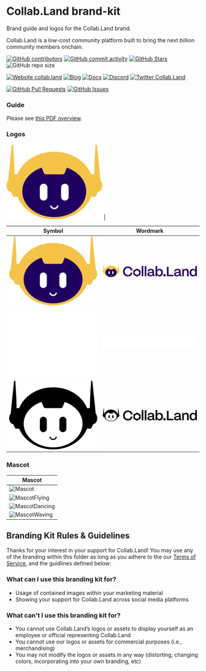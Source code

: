 <!-- This repo uses BASE as a reference https://github.com/base-org/brand-kit/tree/main
and a lot of dynamic Badges https://shields.io/docs/ -->

# Collab.Land brand-kit
Brand guide and logos for the Collab.Land brand.

Collab.Land is a low-cost community platform built to bring the next billion community members onchain.

<!-- Badge row 1 - status -->

[![GitHub contributors](https://img.shields.io/github/contributors/abridged/brand-kit)](https://github.com/abridged/brand-kit/graphs/contributors)
[![GitHub commit activity](https://img.shields.io/github/commit-activity/w/abridged/brand-kit)](https://github.com/abridged/brand-kit/graphs/contributors)
[![GitHub Stars](https://img.shields.io/github/stars/abridged/brand-kit)](https://github.com/abridged/brand-kit/stargazers)
![GitHub repo size](https://img.shields.io/github/repo-size/abridged/brand-kit)

<!-- Badge row 2 - links and profiles -->

[![Website collab.land](https://img.shields.io/website-up-down-green-red/https/collab.land/about)](https://collab.land)
[![Blog](https://img.shields.io/badge/blog-up-green)](https://collabland.mirror.xyz/)
[![Docs](https://img.shields.io/badge/docs-up-green)](https://docs.collab.land/)
[![Discord](https://img.shields.io/discord/904119310702772254?label=discord)](https://discord.gg/collabland)
[![Twitter Collab.Land](https://img.shields.io/twitter/follow/collab_land_?style=social)](https://twitter.com/collab_land_)

<!-- Badge row 3 - detailed status -->

[![GitHub Pull Requests](https://img.shields.io/github/issues-pr-raw/abridged/brand-kit)](https://github.com/abridged/brand-kit/pulls)
[![GitHub Issues](https://img.shields.io/github/issues-raw/abridged/brand-kit)](https://github.com/abridged/brand-kit/issues)

### Guide

Please see [this PDF overview](guide/guide.pdf).

### Logos

<img alt="InProduct" src="logo/in-product/CollabLand-Logo-Mark-Color.svg" width="250"> |

<!-- ![InProduct](logo/in-product/CollabLand-Logo-Mark-Color.svg) -->

| Symbol                                                                | Wordmark                                                                |
| --------------------------------------------------------------------  | ----------------------------------------------------------------------- |
| ![LogoColor](logo/symbol/CollabLand-Logo-Mark-Color.svg)              | ![WordmarkColor](logo/wordmark/CollabLand-Full-Logo-Color.svg)          |
| ![LogoWhite](logo/symbol/CollabLand-Logo-Mark-White-Outline.svg)      | ![WordmarkWhite](logo/wordmark/CollabLand-Full-Logo-White-Outline.svg)  |
| ![LogoBlack](logo/symbol/CollabLand-Logo-Mark-Black-Outline.svg)      | ![WordmarkBlack](logo/wordmark/CollabLand-Full-Logo-Black-Outline.svg)  |

### Mascot

| Mascot                                                      |
| ----------------------------------------------------------- |
| <img alt="Mascot" src="mascot/CollabLand-Mascot-ACE-Regular.png" width="250"> |
| <img alt="MascotFlying" src="mascot/CollabLand-Mascot-ACE-Flying.png" width="250"> |
| <img alt="MascotDancing" src="mascot/CollabLand-Mascot-ACE-Dancing.png" width="250"> |
| <img alt="MascotWaving" src="mascot/CollabLand-Mascot-ACE-Waving.png" width="250"> |


## Branding Kit Rules & Guidelines

Thanks for your interest in your support for Collab.Land! You may use any of the branding within this folder as long as you adhere to the our [Terms of Service](https://www.collab.land/terms-of-service), and the guidlines defined below:

### What can I use this branding kit for?

- Usage of contained images within your marketing material
- Showing your support for Collab.Land across social media platforms

### What can't I use this branding kit for?

- You cannot use Collab.Land’s logos or assets to display yourself as an employee or official representing Collab.Land
- You cannot use our logos or assets for commercial purposes (i.e., merchandising)
- You may not modify the logos or assets in any way (distorting, changing colors, incorporating into your own branding, etc)
